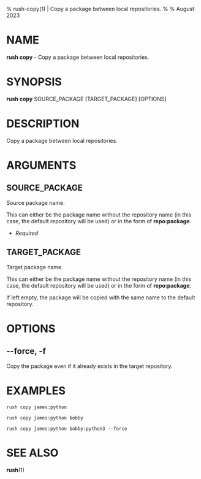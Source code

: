 % rush-copy(1) | Copy a package between local repositories.
% 
% August 2023

NAME
==================================================

**rush copy** - Copy a package between local repositories.

SYNOPSIS
==================================================

**rush copy** SOURCE_PACKAGE [TARGET_PACKAGE] [OPTIONS]

DESCRIPTION
==================================================

Copy a package between local repositories.


ARGUMENTS
==================================================

SOURCE_PACKAGE
--------------------------------------------------

Source package name.

This can either be the package name without the repository name (in this case, the default repository will be used) or in the form of **repo:package**.

- *Required*

TARGET_PACKAGE
--------------------------------------------------

Target package name.

This can either be the package name without the repository name (in this case, the default repository will be used) or in the form of **repo:package**.

If left empty, the package will be copied with the same name to the default repository.


OPTIONS
==================================================

--force, -f
--------------------------------------------------

Copy the package even if it already exists in the target repository.


EXAMPLES
==================================================

~~~
rush copy james:python

rush copy james:python bobby

rush copy james:python bobby:python3 --force

~~~

SEE ALSO
==================================================

**rush**(1)



